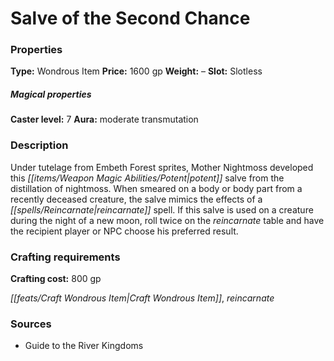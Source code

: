 ﻿---
Title: "Salve of the Second Chance"
Type: "Wondrous Item"
Price: "1600 gp"
Weight: "–"
Slot: "Slotless"
Caster level: "7"
Aura: "moderate transmutation"
Description: |
  "Under tutelage from Embeth Forest sprites, Mother Nightmoss developed this potent salve from the distillation of nightmoss. When smeared on a body or body part from a recently deceased creature, the salve mimics the effects of a _reincarnate_ spell. If this salve is used on a creature during the night of a new moon, roll twice on the _reincarnate_ table and have the recipient player or NPC choose his preferred result."
Crafting cost: "800 gp"
Sources: "['Guide to the River Kingdoms']"
---

# Salve of the Second Chance

### Properties

**Type:** Wondrous Item **Price:** 1600 gp **Weight:** – **Slot:** Slotless

##### Magical properties

**Caster level:** 7 **Aura:** moderate transmutation

### Description

Under tutelage from Embeth Forest sprites, Mother Nightmoss developed this _[[items/Weapon Magic Abilities/Potent|potent]]_ salve from the distillation of nightmoss. When smeared on a body or body part from a recently deceased creature, the salve mimics the effects of a _[[spells/Reincarnate|reincarnate]]_ spell. If this salve is used on a creature during the night of a new moon, roll twice on the _reincarnate_ table and have the recipient player or NPC choose his preferred result.

### Crafting requirements

**Crafting cost:** 800 gp

_[[feats/Craft Wondrous Item|Craft Wondrous Item]]_, _reincarnate_

### Sources

* Guide to the River Kingdoms